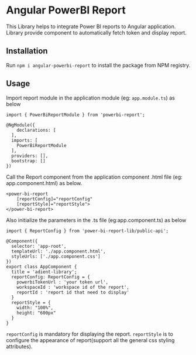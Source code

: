 # Angular PowerBI Report

This Library helps to integrate Power BI reports to Angular application. Library provide component to automatically fetch token and display report.

## Installation

Run `npm i angular-powerbi-report` to install the package from NPM registry.

## Usage

Import report module in the application module (eg: `app.module.ts`) as below
```
import { PowerBiReportModule } from 'powerbi-report';

@NgModule({
    declarations: [
  ],
  imports: [
    PowerBiReportModule
  ],
  providers: [],
  bootstrap: []
})
```
Call the Report component from the application component .html file (eg: app.component.html) as below.
```
<power-bi-report
    [reportConfig]="reportConfig"
    [reportStyle]="reportStyle">
</power-bi-report>
```
Also initialize the parameters in the .ts file (eg:app.component.ts) as below
```
import { ReportConfig } from 'power-bi-report-lib/public-api';

@Component({
  selector: 'app-root',
  templateUrl: './app.component.html',
  styleUrls: ['./app.component.css']
})
export class AppComponent {
  title = 'adient-library';
  reportConfig: ReportConfig = {
    powerbiTokenUrl : 'your token url',
    workspaceId : 'workspace id of the report',
    reportId : 'report id that need to display'
  }
  reportStyle = {
    width: "100%",
    height: "600px"
  }
}
```
`reportConfig` is mandatory for displaying the report. `reportStyle` is to configure the appearance of report(support all the general css styling attributes).